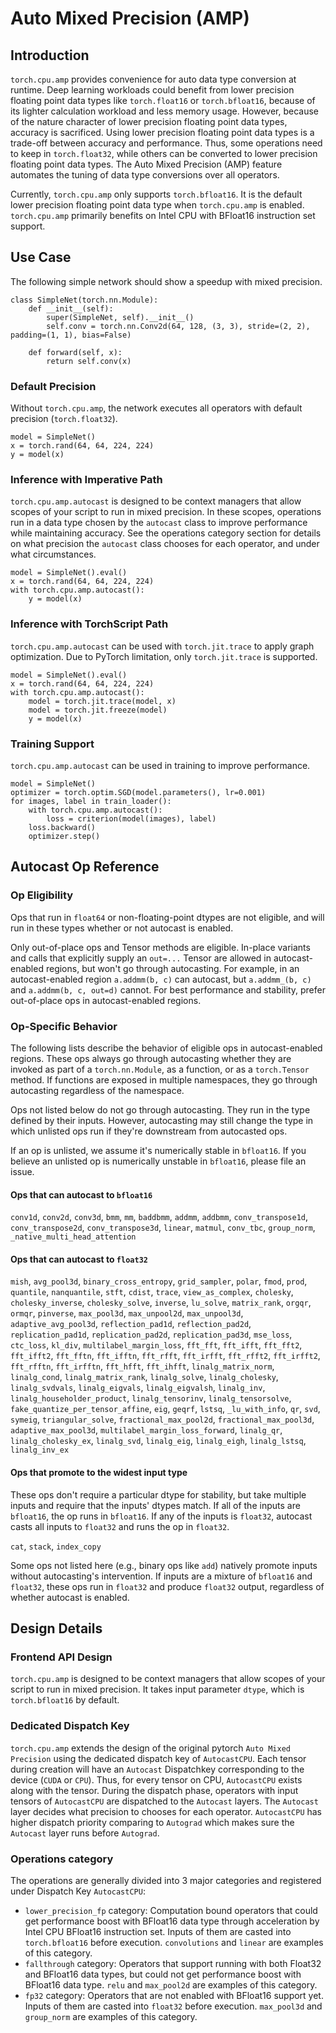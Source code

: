 Auto Mixed Precision (AMP)
==========================

## Introduction

`torch.cpu.amp` provides convenience for auto data type conversion at runtime. Deep learning workloads could benefit from lower precision floating point data types like `torch.float16` or `torch.bfloat16`, because of its lighter calculation workload and less memory usage. However, because of the nature character of lower precision floating point data types, accuracy is sacrificed. Using lower precision floating point data types is a trade-off between accuracy and performance. Thus, some operations need to keep in `torch.float32`, while others can be converted to lower precision floating point data types. The Auto Mixed Precision (AMP) feature automates the tuning of data type conversions over all operators.

Currently, `torch.cpu.amp` only supports `torch.bfloat16`. It is the default lower precision floating point data type when `torch.cpu.amp` is enabled. `torch.cpu.amp` primarily benefits on Intel CPU with BFloat16 instruction set support.

## Use Case

The following simple network should show a speedup with mixed precision.

```
class SimpleNet(torch.nn.Module):
    def __init__(self):
        super(SimpleNet, self).__init__()
        self.conv = torch.nn.Conv2d(64, 128, (3, 3), stride=(2, 2), padding=(1, 1), bias=False)

    def forward(self, x):
        return self.conv(x)
```

### Default Precision

Without `torch.cpu.amp`, the network executes all operators with default precision (`torch.float32`).
```
model = SimpleNet()
x = torch.rand(64, 64, 224, 224)
y = model(x)
```

### Inference with Imperative Path

`torch.cpu.amp.autocast` is designed to be context managers that allow scopes of your script to run in mixed precision. In these scopes, operations run in a data type chosen by the `autocast` class to improve performance while maintaining accuracy. See the operations category section for details on what precision the `autocast` class chooses for each operator, and under what circumstances.

```
model = SimpleNet().eval()
x = torch.rand(64, 64, 224, 224)
with torch.cpu.amp.autocast():
    y = model(x)
```

### Inference with TorchScript Path

`torch.cpu.amp.autocast` can be used with `torch.jit.trace` to apply graph optimization. Due to PyTorch limitation, only `torch.jit.trace` is supported.

```
model = SimpleNet().eval()
x = torch.rand(64, 64, 224, 224)
with torch.cpu.amp.autocast():
    model = torch.jit.trace(model, x)
    model = torch.jit.freeze(model)
    y = model(x)
```

### Training Support

`torch.cpu.amp.autocast` can be used in training to improve performance.

```
model = SimpleNet()
optimizer = torch.optim.SGD(model.parameters(), lr=0.001)
for images, label in train_loader():
    with torch.cpu.amp.autocast():
        loss = criterion(model(images), label)
    loss.backward()
    optimizer.step()
```

## Autocast Op Reference

### Op Eligibility

Ops that run in `float64` or non-floating-point dtypes are not eligible, and will run in these types whether or not autocast is enabled.

Only out-of-place ops and Tensor methods are eligible. In-place variants and calls that explicitly supply an `out=...` Tensor
are allowed in autocast-enabled regions, but won't go through autocasting. For example, in an autocast-enabled region `a.addmm(b, c)` can autocast, but `a.addmm_(b, c)` and `a.addmm(b, c, out=d)` cannot. For best performance and stability, prefer out-of-place ops in autocast-enabled regions.

### Op-Specific Behavior

The following lists describe the behavior of eligible ops in autocast-enabled regions. These ops always go through autocasting whether they are invoked as part of a `torch.nn.Module`, as a function, or as a `torch.Tensor` method. If functions are exposed in multiple namespaces, they go through autocasting regardless of the namespace.

Ops not listed below do not go through autocasting. They run in the type defined by their inputs. However, autocasting may still change the type in which unlisted ops run if they're downstream from autocasted ops.

If an op is unlisted, we assume it's numerically stable in `bfloat16`. If you believe an unlisted op is numerically unstable in `bfloat16`, please file an issue.

#### Ops that can autocast to `bfloat16`

`conv1d`, `conv2d`, `conv3d`, `bmm`, `mm`, `baddbmm`, `addmm`, `addbmm`, `conv_transpose1d`, `conv_transpose2d`, `conv_transpose3d`, `linear`, `matmul`, `conv_tbc`, `group_norm`, `_native_multi_head_attention`

#### Ops that can autocast to `float32`

`mish`, `avg_pool3d`, `binary_cross_entropy`, `grid_sampler`, `polar`, `fmod`, `prod`, `quantile`, `nanquantile`, `stft`, `cdist`, `trace`, `view_as_complex`, `cholesky`, `cholesky_inverse`, `cholesky_solve`, `inverse`, `lu_solve`, `matrix_rank`, `orgqr`, `ormqr`, `pinverse`, `max_pool3d`, `max_unpool2d`, `max_unpool3d`, `adaptive_avg_pool3d`, `reflection_pad1d`, `reflection_pad2d`, `replication_pad1d`, `replication_pad2d`, `replication_pad3d`, `mse_loss`, `ctc_loss`, `kl_div`, `multilabel_margin_loss`, `fft_fft`, `fft_ifft`, `fft_fft2`, `fft_ifft2`, `fft_fftn`, `fft_ifftn`, `fft_rfft`, `fft_irfft`, `fft_rfft2`, `fft_irfft2`, `fft_rfftn`, `fft_irfftn`, `fft_hfft`, `fft_ihfft`, `linalg_matrix_norm`, `linalg_cond`, `linalg_matrix_rank`, `linalg_solve`, `linalg_cholesky`, `linalg_svdvals`, `linalg_eigvals`, `linalg_eigvalsh`, `linalg_inv`, `linalg_householder_product`, `linalg_tensorinv`, `linalg_tensorsolve`, `fake_quantize_per_tensor_affine`, `eig`, `geqrf`, `lstsq`, `_lu_with_info`, `qr`, `svd`, `symeig`, `triangular_solve`, `fractional_max_pool2d`, `fractional_max_pool3d`, `adaptive_max_pool3d`, `multilabel_margin_loss_forward`, `linalg_qr`, `linalg_cholesky_ex`, `linalg_svd`, `linalg_eig`, `linalg_eigh`, `linalg_lstsq`, `linalg_inv_ex`

#### Ops that promote to the widest input type

These ops don't require a particular dtype for stability, but take multiple inputs and require that the inputs' dtypes match.  If all of the inputs are `bfloat16`, the op runs in `bfloat16`.  If any of the inputs is `float32`, autocast casts all inputs to `float32` and runs the op in `float32`.

`cat`, `stack`, `index_copy`

Some ops not listed here (e.g., binary ops like `add`) natively promote inputs without autocasting's intervention.  If inputs are a mixture of `bfloat16` and `float32`, these ops run in `float32` and produce `float32` output, regardless of whether autocast is enabled.

## Design Details

### Frontend API Design

`torch.cpu.amp` is designed to be context managers that allow scopes of your script to run in mixed precision. It takes input parameter `dtype`, which is `torch.bfloat16` by default.

### Dedicated Dispatch Key

`torch.cpu.amp` extends the design of the original pytorch `Auto Mixed Precision` using the dedicated dispatch key of `AutocastCPU`. Each tensor during creation will have an `Autocast` Dispatchkey corresponding to the device (`CUDA` or `CPU`). Thus, for every tensor on CPU, `AutocastCPU` exists along with the tensor. During the dispatch phase, operators with input tensors of `AutocastCPU` are dispatched to the `Autocast` layers. The `Autocast` layer decides what precision to chooses for each operator. `AutocastCPU` has higher dispatch priority comparing to `Autograd` which makes sure the `Autocast` layer runs before `Autograd`.

### Operations category

The operations are generally divided into 3 major categories and registered under Dispatch Key `AutocastCPU`:
* `lower_precision_fp` category: Computation bound operators that could get performance boost with BFloat16 data type through acceleration by Intel CPU BFloat16 instruction set. Inputs of them are casted into `torch.bfloat16` before execution. `convolutions` and `linear` are examples of this category.
* `fallthrough` category: Operators that support running with both Float32 and BFloat16 data types, but could not get performance boost with BFloat16 data type. `relu` and `max_pool2d` are examples of this category.
* `fp32` category: Operators that are not enabled with BFloat16 support yet. Inputs of them are casted into `float32` before execution. `max_pool3d` and `group_norm` are examples of this category.
